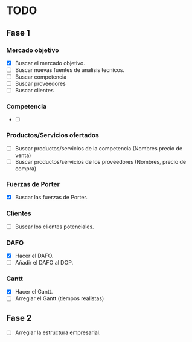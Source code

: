 # TODO

## Fase 1

### Mercado objetivo

- [X] Buscar el mercado objetivo.
- [ ] Buscar nuevas fuentes de analisis tecnicos.
- [ ] Buscar competencia
- [ ] Buscar proveedores
- [ ] Buscar clientes

### Competencia

- [ ] 

### Productos/Servicios ofertados

- [ ] Buscar productos/servicios de la competencia (Nombres precio de venta)
- [ ] Buscar productos/servicios de los proveedores (Nombres, precio de compra)

### Fuerzas de Porter

- [X] Buscar las fuerzas de Porter.

### Clientes

- [ ] Buscar los clientes potenciales.

### DAFO

- [X] Hacer el DAFO.
- [ ] Añadir el DAFO al DOP.

### Gantt

- [X] Hacer el Gantt.
- [ ] Arreglar el Gantt (tiempos realistas)

## Fase 2

- [ ] Arreglar la estructura empresarial.

